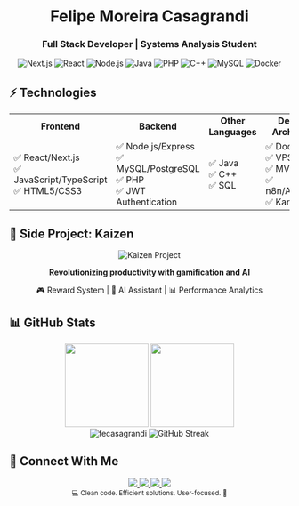 <div align="center">
  <h1>Felipe Moreira Casagrandi</h1>
  
  <h3>Full Stack Developer | Systems Analysis Student</h3>
  
  ![Next.js](https://img.shields.io/badge/Next.js-000000?style=flat-square&logo=next.js&logoColor=white)
  ![React](https://img.shields.io/badge/React-61DAFB?style=flat-square&logo=react&logoColor=black)
  ![Node.js](https://img.shields.io/badge/Node.js-339933?style=flat-square&logo=node.js&logoColor=white)
  ![Java](https://img.shields.io/badge/Java-ED8B00?style=flat-square&logo=java&logoColor=white)
  ![PHP](https://img.shields.io/badge/PHP-777BB4?style=flat-square&logo=php&logoColor=white)
  ![C++](https://img.shields.io/badge/C++-00599C?style=flat-square&logo=cplusplus&logoColor=white)
  ![MySQL](https://img.shields.io/badge/MySQL-4479A1?style=flat-square&logo=mysql&logoColor=white)
  ![Docker](https://img.shields.io/badge/Docker-2496ED?style=flat-square&logo=docker&logoColor=white)
</div>

## ⚡ Technologies

<div align="center">
  <table>
    <tr>
      <td align="center"><b>Frontend</b></td>
      <td align="center"><b>Backend</b></td>
      <td align="center"><b>Other Languages</b></td>
      <td align="center"><b>DevOps & Architecture</b></td>
    </tr>
    <tr>
      <td>
        ✅ React/Next.js<br>
        ✅ JavaScript/TypeScript<br>
        ✅ HTML5/CSS3
      </td>
      <td>
        ✅ Node.js/Express<br>
        ✅ MySQL/PostgreSQL<br>
        ✅ PHP<br>
        ✅ JWT Authentication
      </td>
      <td>
        ✅ Java<br>
        ✅ C++<br>
        ✅ SQL
      </td>
      <td>
        ✅ Docker<br>
        ✅ VPS Linux<br>
        ✅ MVC/MVVM<br>
        ✅ n8n/Automation<br>
        ✅ Kanban/Agile
      </td>
    </tr>
  </table>
</div>

## 🚀 Side Project: Kaizen

<div align="center">
  <img src="https://img.shields.io/badge/Kaizen-Gamified_Productivity_with_AI-brightgreen?style=for-the-badge" alt="Kaizen Project" />
  
  **Revolutionizing productivity with gamification and AI**
  
  🎮 Reward System | 🤖 AI Assistant | 📊 Performance Analytics
</div>

## 📊 GitHub Stats

<div align="center">
  <img height="150em" src="https://github-readme-stats.vercel.app/api?username=fecasagrandi&show_icons=true&theme=github_dark&count_private=true&include_all_commits=true&hide_border=true" />
  <img height="150em" src="https://github-readme-stats.vercel.app/api/top-langs/?username=fecasagrandi&layout=compact&theme=github_dark&hide_border=true" />
</div>

<div align="center">
  <img src="https://komarev.com/ghpvc/?username=fecasagrandi&label=Profile%20views&color=0e75b6&style=flat" alt="fecasagrandi" />
  <img src="https://github-readme-streak-stats.herokuapp.com?user=fecasagrandi&theme=github-dark&hide_border=true" alt="GitHub Streak" />
</div>

## 🔗 Connect With Me

<div align="center">
  <a href="mailto:fcasagrandi38@gmail.com">
    <img src="https://img.shields.io/badge/Gmail-D14836?style=for-the-badge&logo=gmail&logoColor=white" />
  </a>
  <a href="https://www.linkedin.com/in/felipe-casagrandi-88a7012a7/">
    <img src="https://img.shields.io/badge/LinkedIn-0077B5?style=for-the-badge&logo=linkedin&logoColor=white" />
  </a>
  <a href="https://www.instagram.com/felipecasagrandi/">
    <img src="https://img.shields.io/badge/Instagram-E4405F?style=for-the-badge&logo=instagram&logoColor=white" />
  </a>
  <a href="https://discord.com/users/snowcasagrandi">
    <img src="https://img.shields.io/badge/Discord-7289DA?style=for-the-badge&logo=discord&logoColor=white" />
  </a>
</div>

<div align="center">
  <sub>💻 Clean code. Efficient solutions. User-focused. 🚀</sub>
</div>
